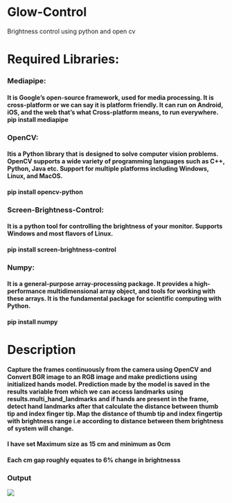
# Glow-Control
Brightness control using python and open cv

<h1>Required Libraries:</h1>
<h3>Mediapipe:</h3><h4>It is Google’s open-source framework, used for media processing. It is cross-platform or we can say it is platform friendly. It can run on Android, iOS, and the web that’s what Cross-platform means, to run everywhere.
pip install mediapipe </h4> 
<h3>OpenCV:</h3><h4> Itis a Python library that is designed to solve computer vision problems. OpenCV supports a wide variety of programming languages such as C++, Python, Java etc. Support for multiple platforms including Windows, Linux, and MacOS.
</h4>
<h4>pip install opencv-python</h4>
<h3>Screen-Brightness-Control:</h3><h4> It is a python tool for controlling the brightness of your monitor. Supports Windows and most flavors of Linux.
</h4>
<h4>pip install screen-brightness-control</h4>
<h3>Numpy: </h3><h4>It is a general-purpose array-processing package. It provides a high-performance multidimensional array object, and tools for working with these arrays. It is the fundamental package for scientific computing with Python.
</h4>
<h4>pip install numpy</h4>
<h1>Description</h1>
<h4>Capture the frames continuously from the camera using OpenCV and Convert BGR image to an RGB image and make predictions using initialized hands model. Prediction made by the model is saved in the results variable from which we can access landmarks using results.multi_hand_landmarks and if hands are present in the frame, detect hand landmarks after that calculate the distance between thumb tip and index finger tip. Map the distance of thumb tip and index fingertip with brightness range i.e according to distance between them brightness of system will change.</h4>
<h4>I have set Maximum size as 15 cm and minimum as 0cm</h4>
<h4>Each cm gap roughly equates to 6% change  in brightnesss</h4>
<h3>Output</h3>
<img src=https://media.geeksforgeeks.org/wp-content/uploads/20220319121908/explorerULe8VWR2yH.gif>
